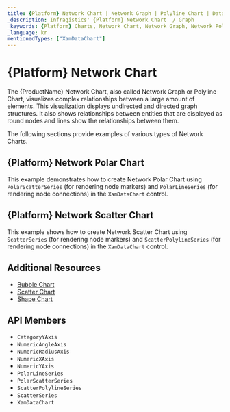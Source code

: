 ```yaml
---
title: {Platform} Network Chart | Network Graph | Polyline Chart | Data Visualization | Infragistics
_description: Infragistics' {Platform} Network Chart  / Graph
_keywords: {Platform} Charts, Network Chart, Network Graph, Network Polar Chart, Network Scatter Chart, Polyline Chart, Infragistics
_language: kr
mentionedTypes: ["XamDataChart"]
---
```

# {Platform} Network Chart

The {ProductName} Network Chart, also called Network Graph or Polyline Chart, visualizes complex relationships between a large amount of elements. This visualization displays undirected and directed graph structures. It also shows relationships between entities that are displayed as round nodes and lines show the relationships between them.

The following sections provide examples of various types of Network Charts.

## {Platform} Network Polar Chart

This example demonstrates how to create Network Polar Chart using `PolarScatterSeries` (for rendering node markers) and `PolarLineSeries` (for rendering node connections) in the `XamDataChart` control.

<code-view style="height: 600px"
           data-demos-base-url="{environment:dvDemosBaseUrl}"
           iframe-src="{environment:dvDemosBaseUrl}/charts/data-chart-network-polar-chart"
           github-src="charts/data-chart/network-polar-chart"
           alt="{Platform} Network Polar Chart" >
</code-view>

<div class="divider--half"></div>

## {Platform} Network Scatter Chart

This example shows how to create Network Scatter Chart using `ScatterSeries` (for rendering node markers) and `ScatterPolylineSeries` (for rendering node connections) in the `XamDataChart` control.

<code-view style="height: 600px"
           data-demos-base-url="{environment:dvDemosBaseUrl}"
           iframe-src="{environment:dvDemosBaseUrl}/charts/data-chart-network-scatter-chart"
           github-src="charts/data-chart/network-scatter-chart"
           alt="{Platform} Network Scatter Chart" >
</code-view>

<div class="divider--half"></div>

## Additional Resources
- [Bubble Chart](bubble-chart.md)
- [Scatter Chart](scatter-chart.md)
- [Shape Chart](shape-chart.md)

## API Members
- `CategoryYAxis`
- `NumericAngleAxis`
- `NumericRadiusAxis`
- `NumericXAxis`
- `NumericYAxis`
- `PolarLineSeries`
- `PolarScatterSeries`
- `ScatterPolylineSeries`
- `ScatterSeries`
- `XamDataChart`
